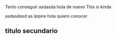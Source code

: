 Tento conseguir
asdasda
hola de nuevo
This is kinda

asdasdasd as
ipipire
hola quiero conocer
## titulo secundario